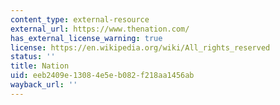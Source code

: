 ```yaml
---
content_type: external-resource
external_url: https://www.thenation.com/
has_external_license_warning: true
license: https://en.wikipedia.org/wiki/All_rights_reserved
status: ''
title: Nation
uid: eeb2409e-1308-4e5e-b082-f218aa1456ab
wayback_url: ''
---
```

